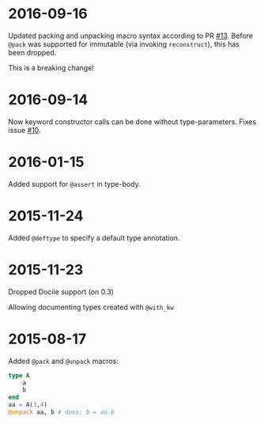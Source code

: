 # 2016-09-16

Updated packing and unpacking macro syntax according to PR
[#13](https://github.com/mauro3/Parameters.jl/pull/13).  Before
`@pack` was supported for immutable (via invoking `reconstruct`), this
has been dropped.

This is a breaking change!

# 2016-09-14

Now keyword constructor calls can be done without
type-parameters. Fixes issue [#10](https://github.com/mauro3/Parameters.jl/issues/10).

# 2016-01-15

Added support for `@assert` in type-body.

# 2015-11-24

Added `@deftype` to specify a default type annotation.

# 2015-11-23

Dropped Docile support (on 0.3)

Allowing documenting types created with `@with_kw`

# 2015-08-17

Added `@pack` and `@unpack` macros:

```julia
type A
    a
    b
end
aa = A(3,4)
@unpack aa, b # does: b = aa.b
```
